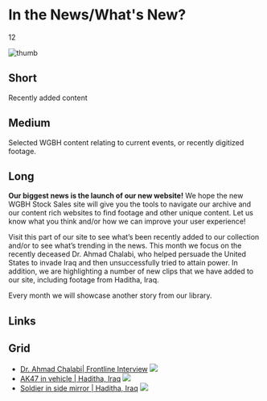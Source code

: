 # In the News/What's New?

12

![thumb](https://s3.amazonaws.com/wgbhstocksales.org/content/collections/in_the_news/News+of+the+World_348x196.png)


## Short

Recently added content

## Medium

Selected WGBH content relating to current events, or recently digitized footage.  

## Long

**Our biggest news is the launch of our new website!**
We hope the new WGBH Stock Sales site will give you the tools to navigate our archive and our 
content rich websites to find footage and other unique content.  Let us know what you think
and/or how we can improve your user experience!

Visit this part of our site to see what’s been recently added to our collection
and/or to see what’s trending in the news.  This month we focus on the 
recently deceased Dr. Ahmad Chalabi, who helped persuade the United States to invade Iraq and then 
unsuccessfully tried to attain power.  In addition, we are highlighting a number of new clips that we
have added to our site, including footage from Haditha, Iraq.




Every month we will showcase another story from our library.  

## Links

## Grid

- [Dr. Ahmad Chalabi| Frontline Interview](/TODO) ![](https://s3.amazonaws.com/wgbhstocksales.org/content/collections/in_the_news/Chalabi_348x196.png)
- [AK47 in vehicle | Haditha, Iraq](https://workspace.cimediacloud.com/ci/#/workspaces/217b96a01e85481aa909ce40e3d3ccf4/folders/02cece45200b4a5581a7c8bf4790574c?assets=97a1e64941da477d8c1e9c3250b10eea) ![](https://s3.amazonaws.com/wgbhstocksales.org/content/collections/in_the_news/Iraq+gun_348x196.png)
- [Soldier in side mirror | Haditha, Iraq](/TODO) ![](https://s3.amazonaws.com/wgbhstocksales.org/content/collections/in_the_news/Soldier+in+side+mirror+2_348x196.png)
